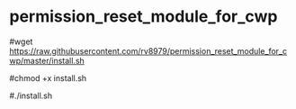 # permission_reset_module_for_cwp

#wget https://raw.githubusercontent.com/rv8979/permission_reset_module_for_cwp/master/install.sh

#chmod +x install.sh

#./install.sh
